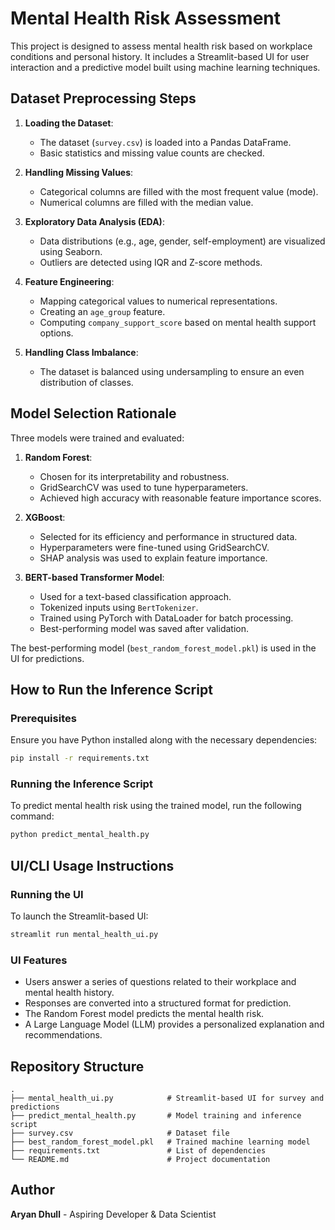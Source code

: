 # Mental Health Risk Assessment

This project is designed to assess mental health risk based on workplace conditions and personal history. It includes a Streamlit-based UI for user interaction and a predictive model built using machine learning techniques.

## Dataset Preprocessing Steps

1. **Loading the Dataset**:
   - The dataset (`survey.csv`) is loaded into a Pandas DataFrame.
   - Basic statistics and missing value counts are checked.

2. **Handling Missing Values**:
   - Categorical columns are filled with the most frequent value (mode).
   - Numerical columns are filled with the median value.

3. **Exploratory Data Analysis (EDA)**:
   - Data distributions (e.g., age, gender, self-employment) are visualized using Seaborn.
   - Outliers are detected using IQR and Z-score methods.

4. **Feature Engineering**:
   - Mapping categorical values to numerical representations.
   - Creating an `age_group` feature.
   - Computing `company_support_score` based on mental health support options.

5. **Handling Class Imbalance**:
   - The dataset is balanced using undersampling to ensure an even distribution of classes.

## Model Selection Rationale

Three models were trained and evaluated:

1. **Random Forest**:
   - Chosen for its interpretability and robustness.
   - GridSearchCV was used to tune hyperparameters.
   - Achieved high accuracy with reasonable feature importance scores.

2. **XGBoost**:
   - Selected for its efficiency and performance in structured data.
   - Hyperparameters were fine-tuned using GridSearchCV.
   - SHAP analysis was used to explain feature importance.

3. **BERT-based Transformer Model**:
   - Used for a text-based classification approach.
   - Tokenized inputs using `BertTokenizer`.
   - Trained using PyTorch with DataLoader for batch processing.
   - Best-performing model was saved after validation.

The best-performing model (`best_random_forest_model.pkl`) is used in the UI for predictions.

## How to Run the Inference Script

### Prerequisites

Ensure you have Python installed along with the necessary dependencies:

```bash
pip install -r requirements.txt
```
### Running the Inference Script  

To predict mental health risk using the trained model, run the following command:  

```bash
python predict_mental_health.py
```

## UI/CLI Usage Instructions  

### Running the UI  

To launch the Streamlit-based UI:  

```bash
streamlit run mental_health_ui.py
```

### UI Features  

- Users answer a series of questions related to their workplace and mental health history.  
- Responses are converted into a structured format for prediction.  
- The Random Forest model predicts the mental health risk.  
- A Large Language Model (LLM) provides a personalized explanation and recommendations.  

## Repository Structure  

```
.
├── mental_health_ui.py            # Streamlit-based UI for survey and predictions
├── predict_mental_health.py       # Model training and inference script
├── survey.csv                     # Dataset file
├── best_random_forest_model.pkl   # Trained machine learning model
├── requirements.txt               # List of dependencies
└── README.md                      # Project documentation
```

## Author  

**Aryan Dhull** - Aspiring Developer & Data Scientist  
